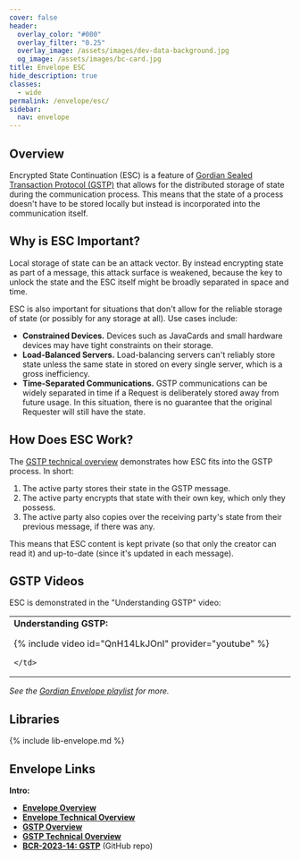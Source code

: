```yaml
---
cover: false
header:
  overlay_color: "#000"
  overlay_filter: "0.25"
  overlay_image: /assets/images/dev-data-background.jpg
  og_image: /assets/images/bc-card.jpg
title: Envelope ESC
hide_description: true
classes:
  - wide
permalink: /envelope/esc/
sidebar:
  nav: envelope
---
```


## Overview

Encrypted State Continuation (ESC) is a feature of [Gordian Sealed Transaction Protocol (GSTP)](/envelope/gstp) that allows for the distributed storage of state during the communication process. This means that the state of a process doesn't have to be stored locally but instead is incorporated into the communication itself.

## Why is ESC Important?

Local storage of state can be an attack vector. By instead encrypting state as part of a message, this attack surface is weakened, because the key to unlock the state and the ESC itself might be broadly separated in space and time.

ESC is also important for situations that don't allow for the reliable storage of state (or possibly for any storage at all). Use cases include:

* **Constrained Devices.** Devices such as JavaCards and small hardware devices may have tight constraints on their storage.
* **Load-Balanced Servers.** Load-balancing servers can't reliably store state unless the same state in stored on every single server, which is a gross inefficiency. 
* **Time-Separated Communications.** GSTP communications can be widely separated in time if a Request is deliberately stored away from future usage. In this situation, there is no guarantee that the original Requester will still have the state.
 
## How Does ESC Work?

The [GSTP technical overview](/envelope/gstp/tech/) demonstrates how ESC fits into the GSTP process. In short:

1. The active party stores their state in the GSTP message.
2. The active party encrypts that state with their own key, which only they possess.
3. The active party also copies over the receiving party's state from their previous message, if there was any.

This means that ESC content is kept private (so that only the creator can read it) and up-to-date (since it's updated in each message).

## GSTP Videos

ESC is demonstrated in the "Understanding GSTP" video:

<table width="100%">
  <tr>
    <td width="640px">
      <b>Understanding GSTP:</b>

{% include video id="QnH14LkJOnI" provider="youtube" %}

    </td>    
  </tr>
</table>  

_See the [Gordian Envelope playlist](https://www.youtube.com/playlist?list=PLCkrqxOY1FbooYwJ7ZhpJ_QQk8Az1aCnG) for more._

## Libraries

{% include lib-envelope.md %}

## Envelope Links

**Intro:**

* [**Envelope Overview**](/envelope/)
* [**Envelope Technical Overview**](/envelope/tech/)
* [**GSTP Overview**](/envelope/gstp/)
* [**GSTP Technical Overview**](/envelope/gstp/tech/)
* [**BCR-2023-14: GSTP**](https://github.com/BlockchainCommons/Research/blob/master/papers/bcr-2023-014-gstp.md) (GitHub repo)

